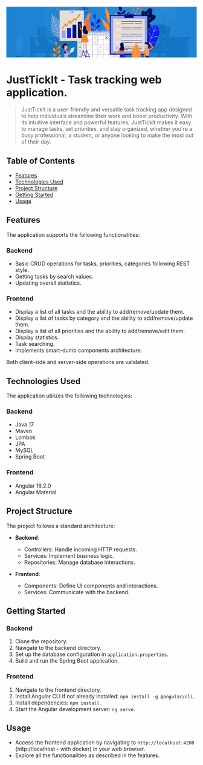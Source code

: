 ![logo.jpg](frontend%2Fimg%2Flogo.jpg)
# JustTickIt - Task tracking web application.

> JustTickIt is a user-friendly and versatile task tracking app designed to help individuals
> streamline their work and boost productivity. With its intuitive interface and powerful features, 
> JustTickIt makes it easy to manage tasks, set priorities, and stay organized, whether you're a 
> busy professional, a student, or anyone looking to make the most out of their day.

## Table of Contents

- [Features](#features)
- [Technologies Used](#technologies-used)
- [Project Structure](#project-structure)
- [Getting Started](#getting-started)
- [Usage](#usage)

## Features

The application supports the following functionalities:

### Backend

- Basic CRUD operations for tasks, priorities, categories following REST style.
- Getting tasks by search values.
- Updating overall statistics.

### Frontend

- Display a list of all tasks and the ability to add/remove/update them.
- Display a list of tasks by category and the ability to add/remove/update them.
- Display a list of all priorities and the ability to add/remove/edit them.
- Display statistics.
- Task searching.
- Implements smart-dumb components architecture.

Both client-side and server-side operations are validated.

## Technologies Used

The application utilizes the following technologies:

### Backend

- Java 17
- Maven
- Lombok
- JPA
- MySQL
- Spring Boot

### Frontend

- Angular 16.2.0
- Angular Material

## Project Structure

The project follows a standard architecture:

- **Backend**:
    - Controllers: Handle incoming HTTP requests.
    - Services: Implement business logic.
    - Repositories: Manage database interactions.

- **Frontend**:
    - Components: Define UI components and interactions.
    - Services: Communicate with the backend.

## Getting Started

### Backend

1. Clone the repository.
2. Navigate to the backend directory.
3. Set up the database configuration in `application.properties`.
4. Build and run the Spring Boot application.

### Frontend

1. Navigate to the frontend directory.
2. Install Angular CLI if not already installed: `npm install -g @angular/cli`.
3. Install dependencies: `npm install`.
4. Start the Angular development server: `ng serve`.

## Usage

- Access the frontend application by navigating to `http://localhost:4200` (http://localhost - with docker) in your web browser.
- Explore all the functionalities as described in the features.
